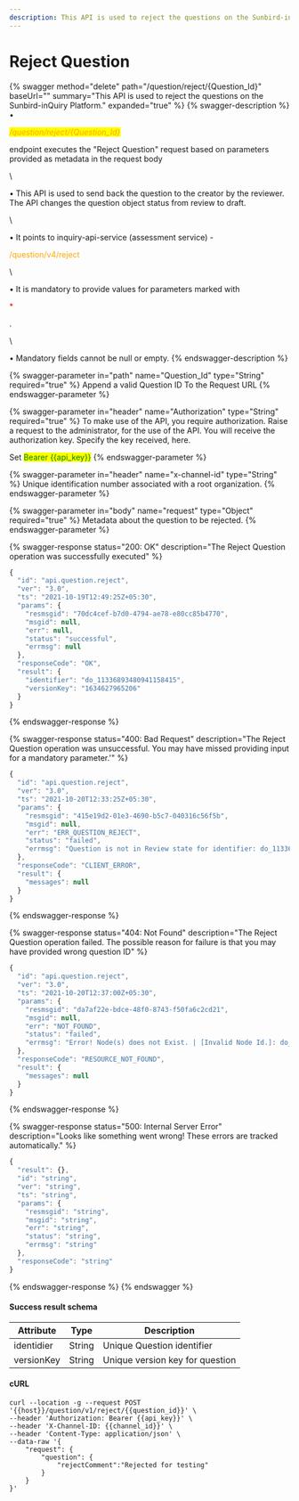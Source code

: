 ```yaml
---
description: This API is used to reject the questions on the Sunbird-inQuiry Platform.
---
```


# Reject Question

{% swagger method="delete" path="/question/reject/{Question_Id}" baseUrl="" summary="This API is used to reject the questions on the Sunbird-inQuiry Platform." expanded="true" %}
{% swagger-description %}
• 

_<mark style="color:orange;">/question/reject/{Question_Id}</mark>_

 

<mark style="color:orange;">



</mark>

<mark style="color:orange;">



</mark>

 endpoint executes the "Reject Question" request based on parameters provided as metadata in the request body

\


• This API is used to send back the question to the creator by the reviewer. The API changes the question object status from review to draft.

\


<mark style="color:orange;">



</mark>

• It points to inquiry-api-service (assessment service) - 

<mark style="color:orange;">

/question/v4/reject

</mark>

\


• It is mandatory to provide values for parameters marked with 

<mark style="color:red;">

\*

</mark>

.

\


• Mandatory fields cannot be null or empty.
{% endswagger-description %}

{% swagger-parameter in="path" name="Question_Id" type="String" required="true" %}
Append a valid Question ID To the Request URL
{% endswagger-parameter %}

{% swagger-parameter in="header" name="Authorization" type="String" required="true" %}
To make use of the API, you require authorization. Raise a request to the administrator, for the use of the API. You will receive the authorization key. Specify the key received, here.

Set <mark style="color:green;">Bearer \{{api\_key\}}</mark>
{% endswagger-parameter %}

{% swagger-parameter in="header" name="x-channel-id" type="String" %}
Unique identification number associated with a root organization.
{% endswagger-parameter %}

{% swagger-parameter in="body" name="request" type="Object" required="true" %}
Metadata about the question to be rejected.
{% endswagger-parameter %}

{% swagger-response status="200: OK" description="The Reject Question operation was successfully executed" %}
```javascript
{
  "id": "api.question.reject",
  "ver": "3.0",
  "ts": "2021-10-19T12:49:25Z+05:30",
  "params": {
    "resmsgid": "70dc4cef-b7d0-4794-ae78-e80cc85b4770",
    "msgid": null,
    "err": null,
    "status": "successful",
    "errmsg": null
  },
  "responseCode": "OK",
  "result": {
    "identifier": "do_11336893480941158415",
    "versionKey": "1634627965206"
  }
}
```
{% endswagger-response %}

{% swagger-response status="400: Bad Request" description="The Reject Question operation was unsuccessful. You may have missed providing input for a mandatory parameter.'" %}
```javascript
{
  "id": "api.question.reject",
  "ver": "3.0",
  "ts": "2021-10-20T12:33:25Z+05:30",
  "params": {
    "resmsgid": "415e19d2-01e3-4690-b5c7-040316c56f5b",
    "msgid": null,
    "err": "ERR_QUESTION_REJECT",
    "status": "failed",
    "errmsg": "Question is not in Review state for identifier: do_11336893480941158415"
  },
  "responseCode": "CLIENT_ERROR",
  "result": {
    "messages": null
  }
}
```
{% endswagger-response %}

{% swagger-response status="404: Not Found" description="The Reject Question operation failed. The possible reason for failure is that you may have provided wrong question ID" %}
```javascript
{
  "id": "api.question.reject",
  "ver": "3.0",
  "ts": "2021-10-20T12:37:00Z+05:30",
  "params": {
    "resmsgid": "da7af22e-bdce-48f0-8743-f50fa6c2cd21",
    "msgid": null,
    "err": "NOT_FOUND",
    "status": "failed",
    "errmsg": "Error! Node(s) does not Exist. | [Invalid Node Id.]: do_11336893480941158908"
  },
  "responseCode": "RESOURCE_NOT_FOUND",
  "result": {
    "messages": null
  }
}
```
{% endswagger-response %}

{% swagger-response status="500: Internal Server Error" description="Looks like something went wrong! These errors are tracked automatically." %}
```javascript
{
  "result": {},
  "id": "string",
  "ver": "string",
  "ts": "string",
  "params": {
    "resmsgid": "string",
    "msgid": "string",
    "err": "string",
    "status": "string",
    "errmsg": "string"
  },
  "responseCode": "string"
}
```
{% endswagger-response %}
{% endswagger %}

#### Success result schema

| Attribute  | Type   | Description                     |
| ---------- | ------ | ------------------------------- |
| identidier | String | Unique Question identifier      |
| versionKey | String | Unique version key for question |

#### cURL

```shell
curl --location -g --request POST '{{host}}/question/v1/reject/{{question_id}}' \
--header 'Authorization: Bearer {{api_key}}' \
--header 'X-Channel-ID: {{channel_id}}' \
--header 'Content-Type: application/json' \
--data-raw '{
    "request": {
        "question": {
            "rejectComment":"Rejected for testing"
        }
    }
}'
```
